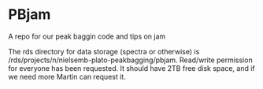 # PBjam
A repo for our peak baggin code and tips on jam

The rds directory for data storage (spectra or otherwise) is /rds/projects/n/nielsemb-plato-peakbagging/pbjam. Read/write permission for everyone has been requested. It should have 2TB free disk space, and if we need more Martin can request it.
